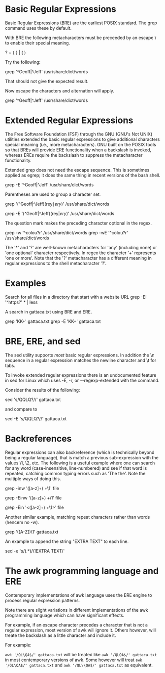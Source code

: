 Basic Regular Expressions
=========================

Basic Regular Expressions (BRE) are the earliest POSIX standard. The grep command uses these by default.

With BRE the following metacharacters must be preceeded by an escape \ to enable their special meaning.

?  +  {  } |  (  ) 

Try the following:

grep '^Geoff|^Jeff' /usr/share/dict/words

That should not give the expected result. 

Now escape the characters and alternation will apply.

grep '^Geoff\|^Jeff' /usr/share/dict/words

Extended Regular Expressions
============================

The Free Software Foundation (FSF) through the GNU (GNU's Not UNIX) utilities extended the basic regular expressions to give additional characters special meaning (i.e., more metacharacters). GNU built on the POSIX tools so that BREs will provide ERE functionality when a backslash is invoked, whereas EREs require the backslash to suppress the metacharacter functionality. 

Extended grep does not need the escape sequence. This is sometimes applied as egrep; it does the same thing in recent versions of the bash shell.

grep -E '^Geoff|^Jeff' /usr/share/dict/words

Parentheses are used to group a character set.

grep '\(^Geoff\|^Jeff\)\(rey$\|ery$\)' /usr/share/dict/words

grep -E '(^Geoff|^Jeff)(rey$|ery$)' /usr/share/dict/words

The question mark makes the preceding character optional in the regex.

grep -w '^colou\?r' /usr/share/dict/words
grep -wE '^colou?r' /usr/share/dict/words

The '*' and '?' are well-known metacharacters for 'any' (including none) or 'one optional' character respectively. In regex the character '+' represents 'one or more'. Note that the '?' metacharacter has a different meaning in regular expressions to the shell metacharacter '?'.

Examples
========

Search for all files in a directory that start with a website URL
grep -Ei '^https?' * | less

A search in gattaca.txt using BRE and ERE.

grep 'KK\+' gattaca.txt
grep -E 'KK+' gattaca.txt


BRE, ERE, and sed
=================

The sed utility supports *most* basic regular expressions. In addition the \n sequence in a regular expression matches the newline character and \t for tabs.

To invoke extended regular expressions there is an undocumented feature in sed for Linux which uses -E, -r, or --regexp-extended with the command.

Consider the results of the following:

sed 's/QQLQ?//' gattaca.txt

and compare to

sed -E 's/QQLQ?//' gattaca.txt

Backreferences
==============

Regular expressions can also backreference (which is technically beyond being a regular language), that is match a previous sub-expression with the values \1, \2, etc. The following is a useful example where one can search for any word (case-insensitive, line-numbered) and see if that word is repeated, catching common typing errors such as 'The the'. Note the multiple ways of doing this.

grep -inw '\([a-z]\+\) \+\1' file

grep -Einw '([a-z]+) +\1' file

grep -Ein '\<([a-z]+) +\1\>' file

Another similar example, matching repeat characters rather than words (hencem no -w).

grep '\([A-Z]\)\1' gattaca.txt

An example to append the string "EXTRA TEXT" to each line.

sed -e 's/\(.*\)/\1EXTRA TEXT/'

The awk programming language and ERE
====================================

Contemporary implementations of awk language uses the ERE engine to process regular expression patterns.

Note there are slight variations in different implementations of the awk programming language which can have significant effects.

For example, if an escape character precedes a character that is not a regular expression, most version of awk will ignore it. Others however, will treate the backslash as a little character and include it.

For example:

`awk '/QL\QA$/' gattaca.txt` will be treated like `awk '/QLQA$/' gattaca.txt` in most contemporary versions of awk. Some however will treat `awk '/QL\QA$/' gattaca.txt` and `awk '/QL\\QA$/' gattaca.txt` as equivalent.
